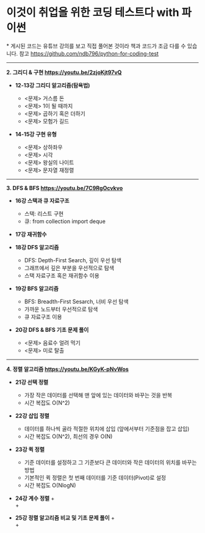 # 이것이 취업을 위한 코딩 테스트다 with 파이썬

\* 게시된 코드는 유튜브 강의를 보고 직접 풀어본 것이라 책과 코드가 조금 다를 수 있습니다.
참고 https://github.com/ndb796/python-for-coding-test     
- - -

**2. 그리디 & 구현 https://youtu.be/2zjoKjt97vQ**      
* **12-13강 그리디 알고리즘(탐욕법)**    
  + <문제> 거스름 돈    
  + <문제> 1이 될 때까지    
  + <문제> 곱하기 혹은 더하기    
  + <문제> 모험가 길드    

* **14-15강 구현 유형**    
  + <문제> 상하좌우    
  + <문제> 시각    
  + <문제> 왕실의 나이트    
  + <문제> 문자열 재정렬

- - -

**3. DFS & BFS https://youtu.be/7C9RgOcvkvo**
* **16강 스택과 큐 자료구조**    
  + 스택: 리스트 구현
  + 큐: from collection import deque     

* **17강 재귀함수**    

* **18강 DFS 알고리즘**    
  + DFS: Depth-First Search, 깊이 우선 탐색   
  + 그래프에서 깊은 부분을 우선적으로 탐색    
  + 스택 자료구조 혹은 재귀함수 이용   

* **19강 BFS 알고리즘**    
  + BFS: Breadth-First Sesarch, 너비 우선 탐색
  + 가까운 노드부터 우선적으로 탐색    
  + 큐 자료구조 이용     

* **20강 DFS & BFS 기초 문제 풀이**    
  + <문제> 음료수 얼려 먹기    
  + <문제> 미로 탈출    
 
- - -

**4. 정렬 알고리즘 https://youtu.be/KGyK-pNvWos**
* **21강 선택 정렬**
  + 가장 작은 데이터를 선택해 맨 앞에 있는 데이터와 바꾸는 것을 반복  
  + 시간 복잡도 O(N^2)

* **22강 삽입 정렬**
  + 데이터를 하나씩 골라 적절한 위치에 삽입 (앞에서부터 기준점을 잡고 삽입)
  + 시간 복잡도 O(N^2), 최선의 경우 O(N)

* **23강 퀵 정렬**
  +  기준 데이터를 설정하고 그 기준보다 큰 데이터와 작은 데이터의 위치를 바꾸는 방법
  +  기본적인 퀵 정렬은 첫 번째 데이터를 기준 데이터(Pivot)로 설정
  +  시간 복잡도 O(NlogN)

* **24강 계수 정렬**
  +  
  +  

* **25강 정렬 알고리즘 비교 및 기초 문제 풀이**
  +  
  +     
